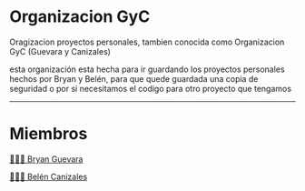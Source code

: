 <h1>Organizacion GyC</h1>
<p>Oragizacion proyectos personales, tambien conocida como Organizacion GyC (Guevara y Canizales)</p>
<p>esta organización esta hecha para ir guardando los proyectos personales hechos por Bryan y Belén, para que quede guardada una copia de seguridad
o por si necesitamos el codigo para otro proyecto que tengamos </p>
<hr>
<h1>Miembros</h1>
<p></p><a href="https://github.com/BryanGuevara">🙍🏻‍♂️ Bryan Guevara</a></p>
<p></p><a href="https://github.com/Belencanizales1322">🙍🏻‍♀️ Belén Canizales</a></p>
